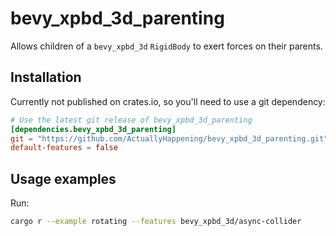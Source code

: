 # bevy_xpbd_3d_parenting
Allows children of a `bevy_xpbd_3d` `RigidBody` to exert forces on their parents.

## Installation
Currently not published on crates.io, so you'll need to use a git dependency:
```toml
# Use the latest git release of bevy_xpbd_3d_parenting
[dependencies.bevy_xpbd_3d_parenting]
git = "https://github.com/ActuallyHappening/bevy_xpbd_3d_parenting.git"
default-features = false
```

## Usage examples
Run:
```sh
cargo r --example rotating --features bevy_xpbd_3d/async-collider
```

